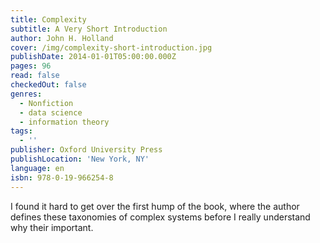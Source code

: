 ```yaml
---
title: Complexity
subtitle: A Very Short Introduction
author: John H. Holland
cover: /img/complexity-short-introduction.jpg
publishDate: 2014-01-01T05:00:00.000Z
pages: 96
read: false
checkedOut: false
genres:
  - Nonfiction
  - data science
  - information theory
tags:
  - ''
publisher: Oxford University Press
publishLocation: 'New York, NY'
language: en
isbn: 978-0-19-966254-8
---
```

I found it hard to get over the first hump of the book, where the author defines these taxonomies of complex systems before I really understand why their important.